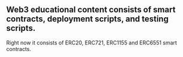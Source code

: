 ## Web3 educational content consists of smart contracts, deployment scripts, and testing scripts.

Right now it consists of ERC20, ERC721, ERC1155 and ERC6551 smart contracts.

